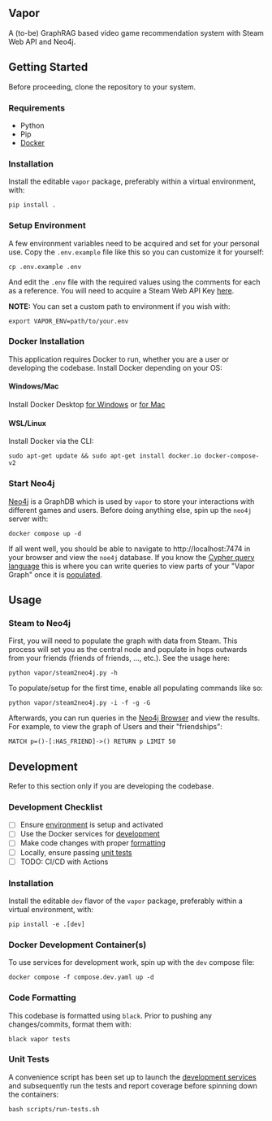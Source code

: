 Vapor
-------

A (to-be) GraphRAG based video game recommendation system with Steam Web API and Neo4j.

## Getting Started
Before proceeding, clone the repository to your system.

### Requirements
- Python
- Pip
- [Docker](#docker-installation)

### Installation
Install the editable `vapor` package, preferably within a virtual environment, with:
```shell
pip install .
```

### Setup Environment
A few environment variables need to be acquired and set for your personal use. Copy the `.env.example` file like this so you can customize it for yourself:
```shell
cp .env.example .env
```
And edit the `.env` file with the required values using the comments for each as a reference. You will need to acquire a Steam Web API Key [here](https://steamcommunity.com/dev).

**NOTE:** You can set a custom path to environment if you wish with:
```shell
export VAPOR_ENV=path/to/your.env
```

### Docker Installation
This application requires Docker to run, whether you are a user or developing the codebase. Install Docker depending on your OS:

#### Windows/Mac
Install Docker Desktop [for Windows](https://docs.docker.com/desktop/setup/install/windows-install/) or [for Mac](https://docs.docker.com/desktop/setup/install/mac-install/)

#### WSL/Linux
Install Docker via the CLI:
```shell
sudo apt-get update && sudo apt-get install docker.io docker-compose-v2
```

### Start Neo4j
[Neo4j](https://neo4j.com/) is a GraphDB which is used by `vapor` to store your interactions with different games and users. Before doing anything else, spin up the `neo4j` server with:
```shell
docker compose up -d
```
If all went well, you should be able to navigate to http://localhost:7474 in your browser and view the `noe4j` database. If you know the [Cypher query language](https://neo4j.com/docs/cypher-manual/current/introduction/) this is where you can write queries to view parts of your "Vapor Graph" once it is [populated](#graph-population).

## Usage

### Steam to Neo4j
First, you will need to populate the graph with data from Steam. This process will set you as the central node and populate in hops outwards from your friends (friends of friends, ..., etc.). See the usage here:
```shell
python vapor/steam2neo4j.py -h
```
To populate/setup for the first time, enable all populating commands like so:
```shell
python vapor/steam2neo4j.py -i -f -g -G
```
Afterwards, you can run queries in the [Neo4j Browser](http://localhost:7474) and view the results. For example, to view the graph of Users and their "friendships":
```cypher
MATCH p=()-[:HAS_FRIEND]->() RETURN p LIMIT 50
```

## Development
Refer to this section only if you are developing the codebase. 

### Development Checklist
- [ ] Ensure [environment](#installation) is setup and activated
- [ ] Use the Docker services for [development](#docker-development-containers)
- [ ] Make code changes with proper [formatting](#code-formatting)
- [ ] Locally, ensure passing [unit tests](#unit-tests)
- [ ] TODO: CI/CD with Actions

### Installation
Install the editable `dev` flavor of the `vapor` package, preferably within a virtual environment, with:
```shell
pip install -e .[dev]
```

### Docker Development Container(s)
To use services for development work, spin up with the `dev` compose file:
```shell
docker compose -f compose.dev.yaml up -d
```

### Code Formatting
This codebase is formatted using `black`. Prior to pushing any changes/commits, format them with:
```shell
black vapor tests
```

### Unit Tests
A convenience script has been set up to launch the [development services](#docker-development-containers) and subsequently run the tests and report coverage before spinning down the containers:
```shell
bash scripts/run-tests.sh
```

